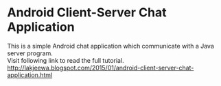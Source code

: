 # Android Client-Server Chat Application
This is a simple Android chat application which communicate with a Java server program.  
Visit following link to read the full tutorial.  
http://lakjeewa.blogspot.com/2015/01/android-client-server-chat-application.html
